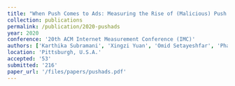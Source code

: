 ```yaml
---
title: "When Push Comes to Ads: Measuring the Rise of (Malicious) Push Advertising"
collection: publications
permalink: /publication/2020-pushads
year: 2020
conference: '20th ACM Internet Measurement Conference (IMC)'
authors: ['Karthika Subramani', 'Xingzi Yuan', 'Omid Setayeshfar', 'Phani Vadrevu', 'Kyu Hyung Lee', 'Roberto Perdisci']
location: 'Pittsburgh, U.S.A.'
accepted: '53'
submitted: '216'
paper_url: '/files/papers/pushads.pdf'
---
```


